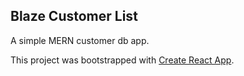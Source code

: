 

## Blaze Customer List

A simple MERN customer db app.

This project was bootstrapped with [Create React App](https://github.com/facebook/create-react-app).